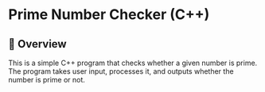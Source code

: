 # Prime Number Checker (C++)

## 📌 Overview
This is a simple C++ program that checks whether a given number is prime. The program takes user input, processes it, and outputs whether the number is prime or not.
